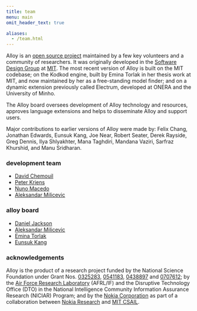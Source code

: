 ```yaml
---
title: team
menu: main
omit_header_text: true

aliases:
  - /team.html
---
```


Alloy is an [open source project](https://github.com/AlloyTools) maintained by a few key volunteers and a community of researchers. It was originally developed in the [Software Design Group](http://sdg.csail.mit.edu) at [MIT](http://mit.edu). The most recent version of Alloy is built on the MIT codebase; on the Kodkod engine, built by Emina Torlak in her thesis work at MIT, and now maintained by her as a free-standing model finder; and on a dynamic extension previously called Electrum, developed at ONERA and the University of Minho.

The Alloy board oversees development of Alloy technology and resources, approves language extensions and helps to disseminate Alloy and support users.

Major contributions to earlier versions of Alloy were made by: Felix
Chang, Jonathan Edwards, Eunsuk Kang, Joe Near, Robert Seater, Derek Rayside, Greg Dennis, Ilya Shlyakhter, Mana Taghdiri, Mandana Vaziri, Sarfraz Khurshid, and Manu Sridharan.


### development team
* [David Chemouil](http://foo)
* [Peter Kriens]()
* [Nuno Macedo](http://foo)
* [Aleksandar Milicevic](http://people.csail.mit.edu/aleks)

### alloy board

* [Daniel Jackson](http://people.csail.mit.edu/dnj)
* [Aleksandar Milicevic](http://people.csail.mit.edu/aleks)
* [Emina Torlak](http://people.csail.mit.edu/emina)
* [Eunsuk Kang](http://people.csail.mit.edu/eskang)

### acknowledgements

Alloy is the product of a research project funded by the National Science Foundation under Grant Nos. [0325283](http://www.nsf.gov/awardsearch/showAward.do?AwardNumber=0325283), [0541183](http://www.nsf.gov/awardsearch/showAward.do?AwardNumber=0541183), [0438897](http://www.nsf.gov/awardsearch/showAward.do?AwardNumber=0438897) and [0707612](http://www.nsf.gov/awardsearch/showAward.do?AwardNumber=0707612); by the [Air Force Research Laboratory](http://www.wpafb.af.mil/AFRL/) (AFRL/IF) and the Disruptive Technology Office (DTO) in the National Intelligence Community Information Assurance Research (NICIAR) Program; and by the [Nokia Corporation](http://www.nokia.com) as part of a collaboration between [Nokia Research](http://research.nokia.com/) and [MIT CSAIL](http://www.csail.mit.edu/).


